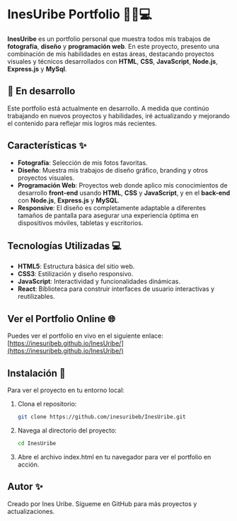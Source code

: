 # InesUribe Portfolio 📸🎨💻

**InesUribe** es un portfolio personal que muestra todos mis trabajos de **fotografía**, **diseño** y **programación web**. En este proyecto, presento una combinación de mis habilidades en estas áreas, destacando proyectos visuales y técnicos desarrollados con **HTML**, **CSS**, **JavaScript**, **Node.js**, **Express.js** y **MySql**.

## 🚧 En desarrollo
Este portfolio está actualmente en desarrollo. A medida que continúo trabajando en nuevos proyectos y habilidades, iré actualizando y mejorando el contenido para reflejar mis logros más recientes.

## Características ✨
- **Fotografía**: Selección de mis fotos favoritas.
- **Diseño**: Muestra mis trabajos de diseño gráfico, branding y otros proyectos visuales.
- **Programación Web**: Proyectos web donde aplico mis conocimientos de desarrollo **front-end** usando **HTML**, **CSS** y **JavaScript**, y en el **back-end** con **Node.js**, **Express.js** y **MySQL**.
- **Responsive**: El diseño es completamente adaptable a diferentes tamaños de pantalla para asegurar una experiencia óptima en dispositivos móviles, tabletas y escritorios.

## Tecnologías Utilizadas 💻
- **HTML5**: Estructura básica del sitio web.
- **CSS3**: Estilización y diseño responsivo.
- **JavaScript**: Interactividad y funcionalidades dinámicas.
- **React**: Biblioteca para construir interfaces de usuario interactivas y reutilizables.

## Ver el Portfolio Online 🌐
Puedes ver el portfolio en vivo en el siguiente enlace:  
[https://inesuribeb.github.io/InesUribe/](https://inesuribeb.github.io/InesUribe/)

## Instalación 🚀

Para ver el proyecto en tu entorno local:

1. Clona el repositorio:
   ```bash
   git clone https://github.com/inesuribeb/InesUribe.git
   
2. Navega al directorio del proyecto:
   ```bash
   cd InesUribe

3. Abre el archivo index.html en tu navegador para ver el portfolio en acción.


## Autor ✨
Creado por Ines Uribe. Sígueme en GitHub para más proyectos y actualizaciones.
